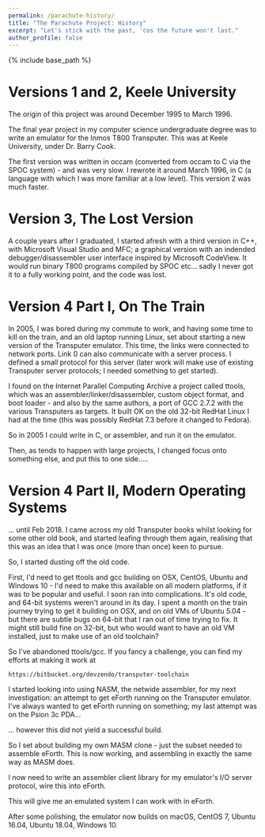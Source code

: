 ```yaml
---
permalink: /parachute-history/
title: "The Parachute Project: History"
excerpt: "Let's stick with the past, 'cos the future won't last."
author_profile: false
---
```


{% include base_path %}

# Versions 1 and 2, Keele University

The origin of this project was around December 1995 to March 1996. 

The final year project in my computer science undergraduate degree was to write an emulator for the Inmos T800
Transputer. This was at Keele University, under Dr. Barry Cook. 

The first version was written in occam (converted from occam to C via the SPOC system) - and was very slow. I rewrote
it around March 1996, in C (a language with which I was more familiar at a low level). This version 2 was much faster.

# Version 3, The Lost Version

A couple years after I graduated, I started afresh with a third version in C++, with Microsoft Visual Studio and MFC;
a graphical version with an indended debugger/disassembler user interface inspired by Microsoft CodeView. It would run
binary T800 programs compiled by SPOC etc... sadly I never got it to a fully working point, and the code was lost.

# Version 4 Part I, On The Train

In 2005, I was bored during my commute to work, and having some time to kill on the train, and an old laptop running
Linux, set about starting a new version of the Transputer emulator. This time, the links were connected to network
ports. Link 0 can also communicate with a server process. I defined a small protocol for this server
(later work will make use of existing Transputer server protocols; I needed something to get started).

I found on the Internet Parallel Computing Archive a project called ttools, which was an assembler/linker/disassembler,
custom object format, and boot loader - and also by the same authors, a port of GCC 2.7.2 with the various
Transputers as targets. It built OK on the old 32-bit RedHat Linux I had at the time (this was possibly RedHat 7.3
before it changed to Fedora). 

So in 2005 I could write in C, or assembler, and run it on the emulator.

Then, as tends to happen with large projects, I changed focus onto something else, and put this to one side.....

# Version 4 Part II, Modern Operating Systems

... until Feb 2018. I came across my old Transputer books whilst looking for some other old book, and started leafing
through them again, realising that this was an idea that I was once (more than once) keen to pursue. 

So, I started dusting off the old code. 

First, I'd need to get ttools and gcc building on OSX, CentOS, Ubuntu and Windows 10 - I'd need to make this available
on all modern platforms, if it was to be popular and useful. I soon ran into complications. It's old code, and 64-bit
systems weren't around in its day. I spent a month on the train journey trying to get it building on OSX, and on old
VMs of Ubuntu 5.04 - but there are subtle bugs on 64-bit that I ran out of time trying to fix. It might still build
fine on 32-bit, but who would want to have an old VM installed, just to make use of an old toolchain?

So I've abandoned ttools/gcc. If you fancy a challenge, you can find my efforts at making it work at
```
https://bitbucket.org/devzendo/transputer-toolchain
```

I started looking into using NASM, the netwide assembler, for my next investigation: an attempt to get
eForth running on the Transputer emulator. I've always wanted to get eForth running on something; my last attempt
was on the Psion 3c PDA...

... however this did not yield a successful build.

So I set about building my own MASM clone - just the subset needed to assemble eForth. This is now working, and
assembling in exactly the same way as MASM does.

I now need to write an assembler client library for my emulator's I/O server protocol, wire this into eForth.

This will give me an emulated system I can work with in eForth.

After some polishing, the emulator now builds on macOS, CentOS 7, Ubuntu 16.04, Ubuntu 18.04, Windows 10.

